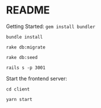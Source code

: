 # README

Getting Started:
```gem install bundler```

```bundle install```

```rake db:migrate```

```rake db:seed```

```rails s -p 3001```


Start the frontend server:

```cd client```

```yarn start```

